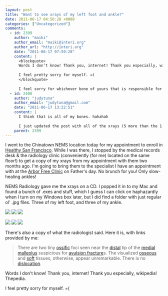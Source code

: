 ```yaml
---
layout: post
title: "Want to see xrays of my left foot and ankle?"
date: 2011-06-17 04:56:28 +0000
categories: ["Uncategorized"]
comments:
  - id: 2399
    author: "maiki"
    author_email: "maiki@interi.org"
    author_url: "http://interi.org"
    date: "2011-06-17 07:59:28"
    content: |
      <blockquote>
      Words I don’t know! Thank you, internet! Thank you especially, wikipedia! Thepedia.
      
      I feel pretty sorry for myself. =(
      </blockquote>
      
      I feel sorry for whichever bone of yours that is responsible for switching into manic mode! ^_^
  - id: 2400
    author: "judytuna"
    author_email: "judytuna@gmail.com"
    date: "2011-06-17 13:22:51"
    content: |
      I think that is all of my bones. hahahah
      
      I just updated the post with all of the xrays (5 more than the 1 that was up when you posted your comment!). I have a bad habit of simply publishing my posts instead of previewing them, and then wandering off into the void instead of finishing inserting photos into my post. It probably shows up in rss readers as the old unedited one? I should check...
    parent: 2399
---
```


I went to the Chinatown NEMS location today for my appointment to enroll in [Healthy San Francisco](http://www.healthysanfrancisco.org/). While I was there, I stopped by the medical records desk & the radiology clinic (conveniently (for me) located on the same floor!) to get a copy of my xrays from my appointment with them two months ago. I'm going to bring them to the specialist I have an appointment with at the [Arbor Free Clinic](http://arbor.stanford.edu/) on Father's day. No brunch for you! Only slow-healing ankles! 

NEMS Radiology gave me the xrays on a CD. I popped it in to my Mac and found a bunch of .exes and stuff, which I guess I can click on haphazardly when I turn on my Windows box later, but I did find a folder with just regular ol' .jpg files. Three of my left foot, and three of my ankle. 

![](https://judytuna.com/wp-content/uploads/2011/06/I00000021-179x300.jpg) ![](https://judytuna.com/wp-content/uploads/2011/06/I00000011-157x300.jpg) ![](https://judytuna.com/wp-content/uploads/2011/06/I00000001-155x300.jpg)

![](https://judytuna.com/wp-content/uploads/2011/06/I0000001-144x300.jpg) ![](https://judytuna.com/wp-content/uploads/2011/06/I0000001-144x300.jpg) ![](https://judytuna.com/wp-content/uploads/2011/06/I0000000-147x300.jpg)

There's also a copy of what the radiologist said. Here it is, with links provided by me:

> There are two tiny [ossific](http://medical-dictionary.thefreedictionary.com/ossific) foci seen near the [distal](https://secure.wikimedia.org/wikipedia/en/wiki/Anatomical_terms_of_location#Proximal_and_distal) tip of the [medial malleolus](https://secure.wikimedia.org/wikipedia/en/wiki/Malleolus#Medial_malleolus) suspicious for [avulsion fracture](https://secure.wikimedia.org/wikipedia/en/wiki/Avulsion_fracture)s. The visualized [osseous](https://secure.wikimedia.org/wikipedia/en/wiki/Osseous_tissue) and [soft](https://secure.wikimedia.org/wikipedia/en/wiki/Soft_tissue) tissues, otherwise, appear unremarkable. There is no [dislocation](https://secure.wikimedia.org/wikipedia/en/wiki/Joint_dislocation).

Words I don't know! Thank you, internet! Thank you especially, wikipedia! Thepedia. 

I feel pretty sorry for myself. =(